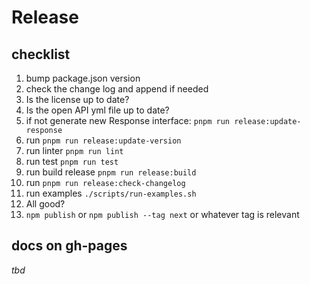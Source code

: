 # Release

## checklist

1. bump package.json version
1. check the change log and append if needed
1. Is the license up to date?
1. Is the open API yml file up to date?
1. if not generate new Response interface: `pnpm run release:update-response`
1. run `pnpm run release:update-version`
1. run linter `pnpm run lint`
1. run test `pnpm run test`
1. run build release `pnpm run release:build`
1. run `pnpm run release:check-changelog`
1. run examples `./scripts/run-examples.sh`
1. All good?
1. `npm publish` or `npm publish --tag next` or whatever tag is relevant

## docs on gh-pages

_tbd_
